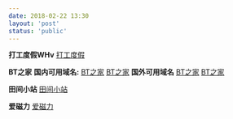 ```yaml
---
date: 2018-02-22 13:30
layout: 'post'
status: 'public'
---
```


**打工度假WHv**
[打工度假](http://www.whver.net/)

**BT之家**
**国内可用域名:**
[BT之家](https://www.btbtt.us)
[BT之家](https://www.btbtt.life)
**国外可用域名**
[BT之家](https://www.btbtt.co)
[BT之家](https://www.btbtt.top)

**田间小站**
[田间小站](https://www.tianfateng.cn/)

**爱磁力**
[爱磁力](http://www.aicili.pw/)
